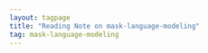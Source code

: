 ```yaml
---
layout: tagpage
title: "Reading Note on mask-language-modeling"
tag: mask-language-modeling
---
```

